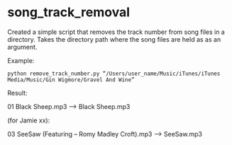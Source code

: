 # song_track_removal

Created a simple script that removes the track number from song files
in a directory.  Takes the directory path where the song files are held
as as an argument.

Example:

    python remove_track_number.py “/Users/user_name/Music/iTunes/iTunes Media/Music/Gin Wigmore/Gravel And Wine”
    
Result:

01 Black Sheep.mp3 --> Black Sheep.mp3

(for Jamie xx):

03 SeeSaw (Featuring – Romy Madley Croft).mp3 --> SeeSaw.mp3
